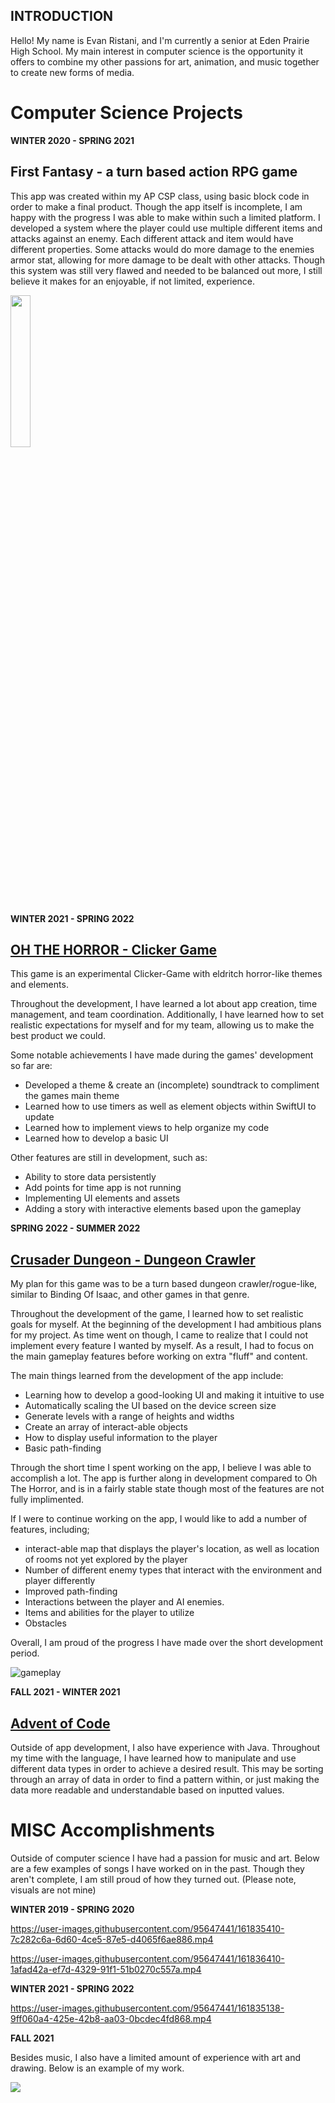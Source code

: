 ## INTRODUCTION 
Hello! My name is Evan Ristani, and I'm currently a senior at Eden Prairie High School. My main interest in computer science is the opportunity it offers to combine my other passions for art, animation, and music together to create new forms of media. 

# Computer Science Projects 

**WINTER 2020 - SPRING 2021**

## First Fantasy - a turn based action RPG game 

This app was created within my AP CSP class, using basic block code in order to make a final product. Though the app itself is incomplete, I am happy with the progress I was able to make within such a limited platform. I developed a system where the player could use multiple different items and attacks against an enemy. Each different attack and item would have different properties. Some attacks would do more damage to the enemies armor stat, allowing for more damage to be dealt with other attacks. 
Though this system was still very flawed and needed to be balanced out more, I still believe it makes for an enjoyable, if not limited, experience.

<img src="https://user-images.githubusercontent.com/95647441/161791715-a5bc1ca9-748f-4001-8614-e31620711914.jpg" width=25% height=25%>

**WINTER 2021 - SPRING 2022**

## [OH THE HORROR - Clicker Game](https://github.com/EvanRista/OhTheHorror)  
This game is an experimental Clicker-Game with eldritch horror-like themes and elements. 
 
Throughout the development, I have learned a lot about app creation, time management, and team coordination. 
Additionally, I have learned how to set realistic expectations for myself and for my team, allowing us to make the best product we could. 
 
Some notable achievements I have made during the games' development so far are:
* Developed a theme & create an (incomplete) soundtrack to compliment the games main theme 
* Learned how to use timers as well as element objects within SwiftUI to update 
* Learned how to implement views to help organize my code
* Learned how to develop a basic UI 

Other features are still in development, such as:
* Ability to store data persistently  
* Add points for time app is not running 
* Implementing UI elements and assets 
* Adding a story with interactive elements based upon the gameplay

**SPRING 2022 - SUMMER 2022**

## [Crusader Dungeon - Dungeon Crawler](https://github.com/EvanRista/Crusader-Dungeon)
My plan for this game was to be a turn based dungeon crawler/rogue-like, similar to Binding Of Isaac, and other games in that genre. 

Throughout the development of the game, I learned how to set realistic goals for myself. At the beginning of the development I had ambitious plans for my project. As time went on though, I came to realize that I could not implement every feature I wanted by myself. As a result, I had to focus on the main gameplay features before working on extra "fluff" and content. 

The main things learned from the development of the app include:
* Learning how to develop a good-looking UI and making it intuitive to use 
* Automatically scaling the UI based on the device screen size 
* Generate levels with a range of heights and widths
* Create an array of interact-able objects
* How to display useful information to the player
* Basic path-finding 

Through the short time I spent working on the app, I believe I was able to accomplish a lot. The app is further along in development compared to Oh The Horror, and is in a fairly stable state though most of the features are not fully implimented. 

If I were to continue working on the app, I would like to add a number of features, including; 
* interact-able map that displays the player's location, as well as location of rooms not yet explored by the player 
* Number of different enemy types that interact with the environment and player differently
* Improved path-finding
* Interactions between the player and AI enemies. 
* Items and abilities for the player to utilize 
* Obstacles

Overall, I am proud of the progress I have made over the short development period. 

![gameplay](https://user-images.githubusercontent.com/95647441/171934553-9ef5329a-383e-4e8a-aaae-c839bda2f0f5.gif)



**FALL 2021 - WINTER 2021**

## [Advent of Code](https://github.com/EvanRista/AdventJava)
Outside of app development, I also have experience with Java. Throughout my time with the language, I have learned how to manipulate and use different data types in order to achieve a desired result. This may be sorting through an array of data in order to find a pattern within, or just making the data more readable and understandable based on inputted values. 

# MISC Accomplishments 
Outside of computer science I have had a passion for music and art. Below are a few examples of songs I have worked on in the past. Though they aren't complete, I am still proud of how they turned out. (Please note, visuals are not mine)

**WINTER 2019 - SPRING 2020**

https://user-images.githubusercontent.com/95647441/161835410-7c282c6a-6d60-4ce5-87e5-d4065f6ae886.mp4

https://user-images.githubusercontent.com/95647441/161836410-1afad42a-ef7d-4329-91f1-51b0270c557a.mp4

**WINTER 2021 - SPRING 2022** 

https://user-images.githubusercontent.com/95647441/161835138-9ff060a4-425e-42b8-aa03-0bcdec4fd868.mp4

**FALL 2021**

Besides music, I also have a limited amount of experience with art and drawing. Below is an example of my work.

<img src="https://user-images.githubusercontent.com/95647441/161837042-00fcbc2f-bd59-401f-a774-d45c99d9df58.jpg">

